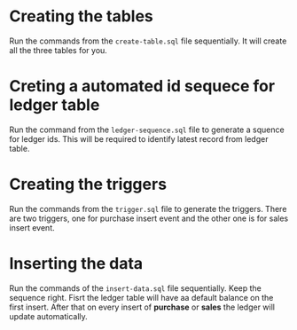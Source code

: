 # Creating the tables

Run the commands from the `create-table.sql` file sequentially. It will create all the three
tables for you.

# Creting a automated id sequece for ledger table

Run the command from the `ledger-sequence.sql` file to generate a squence for ledger ids.
This will be required to identify latest record from ledger table.

# Creating  the triggers

Run the commands from the `trigger.sql` file to generate the triggers.
There are two triggers,  one for purchase insert event and the other one is 
for sales insert event.

# Inserting the data

Run the commands of the `insert-data.sql` file sequentially. Keep the sequence right.
Fisrt the ledger table  will have aa default balance on the first insert. After that on 
every insert of **purchase** or **sales** the ledger will update automatically.
